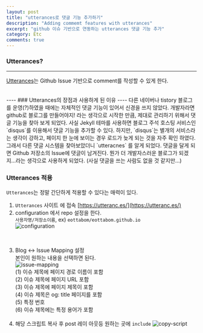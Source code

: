 ```yaml
---
layout: post
title: "utterances로 댓글 기능 추가하기"
description: "Adding commemt features with utterances"
excerpt: "github 이슈 기반으로 연동하는 utterances 댓글 기능 추가"
category: Etc
comments: true
---
```


### Utterances?
----
[Utterances](https://utteranc.es/)는 Github Issue 기반으로 comment를 작성할 수 있게 한다.

<br>
----
### Utterances의 장점과 사용하게 된 이유
----
다른 네이버나 tistory 블로그를 운영(?)하였을 때에는 자체적인 댓글 기능이 있어서 신경을 쓰지 않았다.
개발자라면 github로 블로그를 만들어야지! 라는 생각으로 시작한 만큼, 제대로 관리하기 위해서 댓글 기능을 찾아 보게 되었다.
사실 Jekyll 테마를 사용하면 블로그 주석 호스팅 서비스인 `disqus`를 이용해서 댓글 기능을 추가할 수 있다. 
하지만, `disqus`는 별개의 서비스라는 생각이 강하고, 페이지 한 눈에 보이는 경우 로드가 늦게 되는 것을 자주 확인 하였다. <br>
그래서 다른 댓글 시스템을 찾아보았더니 `utteracnes` 를 알게 되었다. 댓글을 달게 되면 Github 저장소의 Issue에 댓글이 남겨진다.
뭔가 더 개발자스러운 블로그가 되겠지...라는 생각으로 사용하게 되었다.
(사실 댓글을 쓰는 사람도 없을 것 같지만...)


### Utterances 적용
`Utterances`는 정말 간단하게 적용할 수 있다는 매력이 있다.
1. `Utterances` 사이트 에 접속 [https://utteranc.es/](https://utteranc.es/)
2. configuration 에서 repo 설정을 한다. <br>
`사용자명/저장소이름`, ex) `eottabom/eottabom.github.io`  <br>
![configuration]({{site.baseurl}}/img/post/utterances/configuration.png) 
<br>


3. Blog ↔️ Issue Mapping 설정 <br>
본인이 원하는 내용을 선택하면 된다. <br>
![issue-mapping]({{site.baseurl}}/img/post/utterances/issue-mapping.png) <br>
  (1) 이슈 제목에 페이지 경로 이름이 포함 <br>
  (2) 이슈 제목에 페이지 URL 포함 <br>
  (3) 이슈 제목에 페이지 제목이 포함 <br>
  (4) 이슈 제목은 og: title 페이지를 포함 <br>
  (5) 특정 번호  <br>
  (6) 이슈 제목에는 특정 용어가 포함 <br><br>
4. 해당 스크립트 복사 후 post 레이 아웃등 원하는 곳에 `include`
![copy-script]({{site.baseurl}}/img/post/utterances/copy-script.png) <br>
